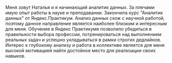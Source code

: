 Меня зовут Наталья и я начинающий аналитик данных. За плечами имую опыт работы в науке и преподавании. Закончила курс "Аналитик данных" от Яндекс.Практикум.
Анализ данных схож с научной работой, поэтому данное направление является наиболее близким и интересным для меня. 
Обучение в Яндекс Практикуме позволило убедиться в правильности выбора профессии, потренироваться над выполнением реальных задач и успешно укладываться в рамки строгих дедлайнов. Интерес к глубокому анализу и работа в коллективе является для меня высокой мотивацией найти достойное место для реализации своих навыков.
